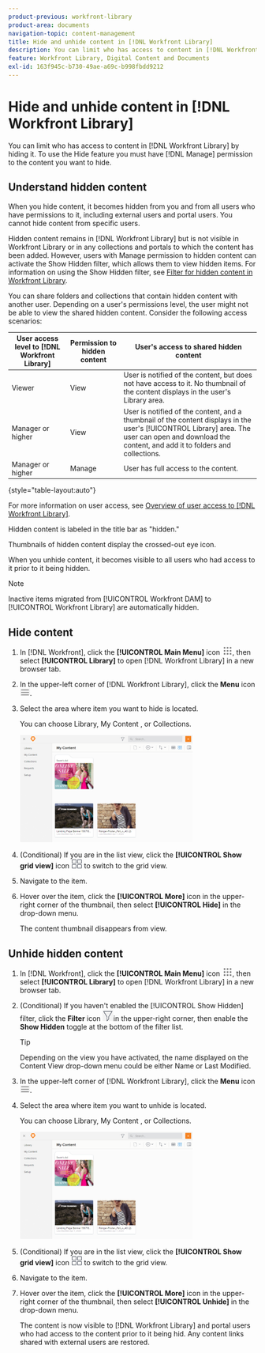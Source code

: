 ```yaml
---
product-previous: workfront-library
product-area: documents
navigation-topic: content-management
title: Hide and unhide content in [!DNL Workfront Library]
description: You can limit who has access to content in [!DNL Workfront Library] by hiding it. To use the Hide feature you must have [!DNL Manage] permission to the content you want to hide.
feature: Workfront Library, Digital Content and Documents
exl-id: 163f945c-b730-49ae-a69c-b998fbdd9212
---
```

# Hide and unhide content in [!DNL Workfront Library]

You can limit who has access to content in [!DNL Workfront Library] by hiding it. To use the Hide feature you must have [!DNL Manage] permission to the content you want to hide.

## Understand hidden content

When you hide content, it becomes hidden from you and from all users who have permissions to it, including external users and portal users. You cannot hide content from specific users.

Hidden content remains in [!DNL Workfront Library] but is not visible in Workfront Library or in any collections and portals to which the content has been added. However, users with Manage permission to hidden content can activate the Show Hidden filter, which allows them to view hidden items. For information on using the Show Hidden filter, see [Filter for hidden content in Workfront Library](../../workfront-library/content-management/filters/filter-hidden-content.md).

You can share folders and collections that contain hidden content with another user. Depending on a user's permissions level, the user might not be able to view the shared hidden content. Consider the following access scenarios:

| User access level to [!DNL Workfront Library] | Permission to hidden content | User's access to shared hidden content |
|---|---|---|
| Viewer | View | User is notified of the content, but does not have access to it. No thumbnail of the content displays in the user's Library area. |
| Manager or higher | View | User is notified of the content, and a thumbnail of the content displays in the user's [!UICONTROL Library] area. The user can open and download the content, and add it to folders and collections. |
| Manager or higher | Manage | User has full access to the content. |

{style="table-layout:auto"}

For more information on user access, see [Overview of user access to [!DNL Workfront Library]](../../workfront-library/administration-and-setup/user-access/user-access-overview.md).

Hidden content is labeled in the title bar as "hidden."

Thumbnails of hidden content display the crossed-out eye icon.

When you unhide content, it becomes visible to all users who had access to it prior to it being hidden.

>[!NOTE]
>
>Inactive items migrated from [!UICONTROL Workfront DAM] to [!UICONTROL Workfront Library] are automatically hidden.

## Hide content

1. In [!DNL Workfront], click the **[!UICONTROL Main Menu]** icon ![](assets/main-menu-icon.png), then select **[!UICONTROL Library]** to open [!DNL Workfront Library] in a new browser tab.
1. In the upper-left corner of [!DNL Workfront Library], click the **Menu** icon ![](assets/library-menu-icon.png).
1. Select the area where item you want to hide is located.

   You can choose Library, My Content , or Collections.

   ![](assets/library-left-panel---new-350x217.png)

1. (Conditional) If you are in the list view, click the **[!UICONTROL Show grid view]** icon ![](assets/grid-view-icon.png) to switch to the grid view.
1. Navigate to the item.
1. Hover over the item, click the **[!UICONTROL More]** icon in the upper-right corner of the thumbnail, then select **[!UICONTROL Hide]** in the drop-down menu.

   The content thumbnail disappears from view.

## Unhide hidden content

1. In [!DNL Workfront], click the **[!UICONTROL Main Menu]** icon ![](assets/main-menu-icon.png), then select **[!UICONTROL Library]** to open [!DNL Workfront Library] in a new browser tab.

1. (Conditional) If you haven't enabled the [!UICONTROL Show Hidden] filter, click the **Filter** icon ![](assets/library-filter-icon.png)in the upper-right corner, then enable the **Show Hidden** toggle at the bottom of the filter list.

   >[!TIP]
   >
   >Depending on the view you have activated, the name displayed on the Content View drop-down menu could be either Name or Last Modified.

1. In the upper-left corner of [!DNL Workfront Library], click the **Menu** icon ![](assets/library-menu-icon.png).
1. Select the area where item you want to unhide is located.

   You can choose Library, My Content , or Collections.

   ![](assets/library-left-panel---new-350x217.png)

1. (Conditional) If you are in the list view, click the **[!UICONTROL Show grid view]** icon ![](assets/grid-view-icon.png) to switch to the grid view.
1. Navigate to the item.
1. Hover over the item, click the **[!UICONTROL More]** icon in the upper-right corner of the thumbnail, then select **[!UICONTROL Unhide]** in the drop-down menu.

   The content is now visible to [!DNL Workfront Library] and portal users who had access to the content prior to it being hid. Any content links shared with external users are restored.

